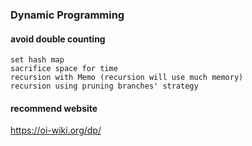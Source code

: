 ### Dynamic Programming

#### avoid double counting

```
set hash map
sacrifice space for time
recursion with Memo (recursion will use much memory)
recursion using pruning branches' strategy
```



#### recommend website

https://oi-wiki.org/dp/





